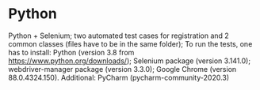 # Python
Python + Selenium; two automated test cases for registration and 2 common classes (files have to be in the same folder);
To run the tests, one has to install:
Python (version 3.8 from https://www.python.org/downloads/);
Selenium package (version 3.141.0);
webdriver-manager package (version 3.3.0);
Google Chrome (version 88.0.4324.150).
Additional: PyCharm (pycharm-community-2020.3)
